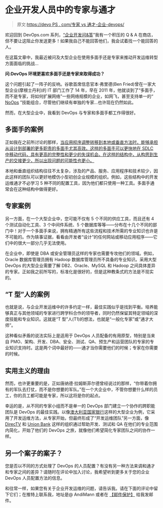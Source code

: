 # 企业开发人员中的专家与通才

> 原文:[https://devo PS . com/专家 vs 通才-企业-devops/](https://devops.com/specialists-vs-generalists-enterprise-devops/)

欢迎回到 DevOps.com 系列，[“企业开发问&答](https://devops.com/blogs/five-top-tips-devops-scale/)”我有一个积压的 Q & A 在商店，但不要让这阻止你发送更多！如果我自己不能回答他们，我会试着找一个能回答的人。

在这篇文章中，我最近被问及大型企业在使用多面手还是专家来推动开发运维转型方面面临的挑战…

**问:DevOps 环境更喜欢多面手还是专家来取得成功？**

这个问题引起了一阵子的反响。谷歌首席信息官本·弗里德(Ben Fried)曾在一家大型企业(摩根士丹利)的 IT 部门工作了 14 年，早在 2011 年，他就谈到了“多面手，而不是专家，将如何扩展网络”一些网络规模的企业，如网飞，甚至支持单一的“ [NoOps](https://perfcap.blogspot.com/2012/03/ops-devops-and-noops-at-netflix.html) ”技能组合，尽管他们继续有单独的专家…也许现在仍然如此。

然而，在大型企业中，我看到 DevOps 与专家和多面手都工作得很好。

## 多面手的案例

正如我在之前所讨论的那样，[当应用程序调整转移到本地或垂直方法时，能够承担从设计到部署的更多职责的多面手尤其高效。这样的多面手可以更快地在 SDLC 中移动代码，具有更高的完整性和更少的失误机会。在这样的结构中，从构思到生产的交接更少，所以出现问题的可能性也更小。](https://devops.com/blogs/enterprise-devops/enabling-collaboration-across-diverse-cultures/)

本地和垂直组织结构往往不太复杂，涉及的产品、服务、应用程序和技术较少，因此这样的团队可以更好地模仿小型初创企业规模的组织。例如，这些结构中的开发运维通才不必学习 5 种不同的配置工具，因为他们都只使用一种工具。多面手通常会在这种结构中做得更好。

## 专家案例

另一方面，在一个大型企业中，您可能不仅有 5 个不同的供应工具，而且还有 4 个测试自动化工具、3 个中间件系统、5 个数据库等等——分布在十几个不同的部门中！对于一个多面手来说，拥有精通所有这些流程和技术所需的专业知识也许是不可能的。作为轶事证据，看看由开发者“设计”的任何网站或移动应用程序——它们中的很大一部分几乎无法使用。

在企业中，即使是 DBA 或安全管理员这样的专家也需要专攻他们的领域。例如，Oracle 数据库管理员拥有 Hadoop 数据库管理员所不具备的专业知识。采用大型 DevOps 的大型企业需要了解 DB2、Oracle、MySQL 和 Hadoop 之间具体差异的专家。正如我之前所写的，标准化是很好的，但是这种教条式的方法是不现实的。

## “T 型”人的案例

也就是说，与企业开发运维中的许多约定一样，最佳实践似乎是找到平衡。培养能够真正与其他领域的专家进行跨学科合作的领导者，同时仍然保留其特定领域的深度技能和专业知识。这就是“T 型”人(T1)的想法，也就是“一般化专家”或“通才大师”。

这种看似矛盾的说法实际上是适用于 DevOps 人员配备的有用原型，特别是当来自 PMO、架构、开发、DBA、安全、测试、QA、预生产和运营团队的专家的专业知识支持时。这是两个词中最好的——通才当你需要他们的时候；专家在你需要的时候。

## 实用主义的理由

然而，也许更重要的是，正如唐纳德·拉姆斯菲尔德曾经说过的那样，“你带着你拥有的军队去打仗，而不是你想要的军队。”在一个大企业中，不管你想要什么样的员工，你的员工都可能是专家，所以这将是你的起点。

幸运的是，从不同的专家小组而不是单一的 DevOps 部门建立一个协作的跨职能团队是 DevOps 的最佳实践。以像[澳大利亚国家银行](http://www.slideshare.net/CAinc/how-national-australia-bank-nab-used-ca-apm-during-performance-testing-to-improve-transaction-performance-by-85)这样的大型企业为例，它采用了开发运维方法，从专家开始，但最终形成了“开发运维团队”另一方面，像 [DirecTV](https://www.youtube.com/watch?v=FU8rS1K2VBw) 和 [Union Bank](http://www.baselinemag.com/enterprise-apps/union-bank-puts-its-money-on-devops.html) 这样的组织通过帮助开发、测试和 QA 在他们的专业范围内简化，开始了他们的 DevOps 之旅，就像他们希望简化专家团队之间的协作一样。

## 另一个案子的案子？

您是否以不同的方式处理了 DevOps 的人员配置？有没有另一种方法来调和通才和专家之间的差异？请随时在评论中加入讨论，我希望听到更多关于您的企业 DevOps 人员配置方法的信息。

和往常一样，如果您有关于企业开发运维的问题，请告诉我。请在下面的评论中留下它们；在推特上联系我，地址是@ AndiMann 或者在 [【邮件保护】](/cdn-cgi/l/email-protection#84e5eae0edaae9e5eaeac4e7e5aae7ebe9) 给我发邮件。